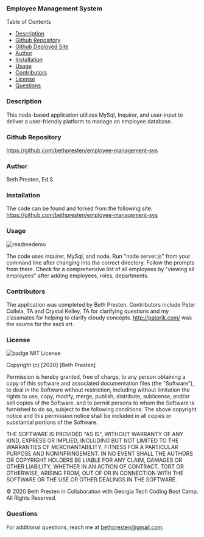 ### Employee Management System

Table of Contents

- [Description](#description)
- [Github Repository](#githubRepo)
- [Github Deployed Site](#homepage)
- [Author](#author)
- [Installation](#installation)
- [Usage](#usage)
- [Contributors](#contributors)
- [License](#licenses)
- [Questions](#questions)

### Description

This node-based application utilizes MySql, Inquirer, and user-input to deliver a user-friendly platform to manage an employee database.

### Github Repository

https://github.com/bethpresten/employee-management-sys

### Author

Beth Presten, Ed.S.

### Installation

The code can be found and forked from the following site:
https://github.com/bethpresten/employee-management-sys

### Usage

![readmedemo](assets/employeemanagement.gif)

The code uses inquirer, MySql, and node. Run "node server.js" from your command line after changing into the correct directory. Follow the prompts from there. Check for a comprehensive list of all employees by "viewing all employees" after adding employees, roles, departments.

### Contributors

The application was completed by Beth Presten. Contributors include Peter Collela, TA and Crystal Kelley, TA for clarifying questions and my classmates for helping to clarify cloudy concepts. http://patorjk.com/ was the source for the ascii art.

### License

![badge](https://img.shields.io/badge/MIT-License-<color>)
MIT License

Copyright (c) [2020] [Beth Presten]

Permission is hereby granted, free of charge, to any person obtaining a copy of this software and associated documentation files (the "Software"), to deal in the Software without restriction, including without limitation the rights to use, copy, modify, merge, publish, distribute, sublicense, and/or sell copies of the Software, and to permit persons to whom the Software is furnished to do so, subject to the following conditions: The above copyright notice and this permission notice shall be included in all copies or substantial portions of the Software.

THE SOFTWARE IS PROVIDED "AS IS", WITHOUT WARRANTY OF ANY KIND, EXPRESS OR IMPLIED, INCLUDING BUT NOT LIMITED TO THE WARRANTIES OF MERCHANTABILITY, FITNESS FOR A PARTICULAR PURPOSE AND NONINFRINGEMENT. IN NO EVENT SHALL THE AUTHORS OR COPYRIGHT HOLDERS BE LIABLE FOR ANY CLAIM, DAMAGES OR OTHER LIABILITY, WHETHER IN AN ACTION OF CONTRACT, TORT OR OTHERWISE, ARISING FROM, OUT OF OR IN CONNECTION WITH THE SOFTWARE OR THE USE OR OTHER DEALINGS IN THE SOFTWARE.

© 2020 Beth Presten in Collaboration with Georgia Tech Coding Boot Camp. All Rights Reserved.

### Questions

For additional questions, reach me at bethpresten@gmail.com.

